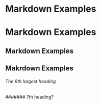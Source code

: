 Markdown Examples
===
# Markdown Examples

## Markdown Examples
Makrdown Examples
---

###### The 6th largest heading
####### 7th heading?

